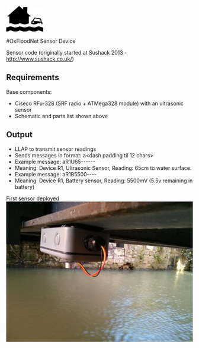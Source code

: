 ![](https://raw.githubusercontent.com/OxFloodNet/network/master/images/icon.png)

#OxFloodNet Sensor Device

Sensor code (originally started at Sushack 2013 - http://www.sushack.co.uk/)
## Requirements
Base components:
 * Ciseco RFu-328 (SRF radio + ATMega328 module) with an ultrasonic sensor
 * Schematic and parts list shown above 

## Output 
 * LLAP to transmit sensor readings
 * Sends messages in format: a<device ID><sensor ID><value><dash padding til 12 chars>
 * Example message: aR1U65------
 * Meaning: Device R1, Ultrasonic Sensor, Reading: 65cm to water surface.
 * Example message: aR1B5500----
 * Meaning: Device R1, Battery sensor, Reading: 5500mV (5.5v remaining in battery)
 
First sensor deployed
![](https://raw.githubusercontent.com/OxFloodNet/network/master/images/First-Sensor-Deployment.jpg)
